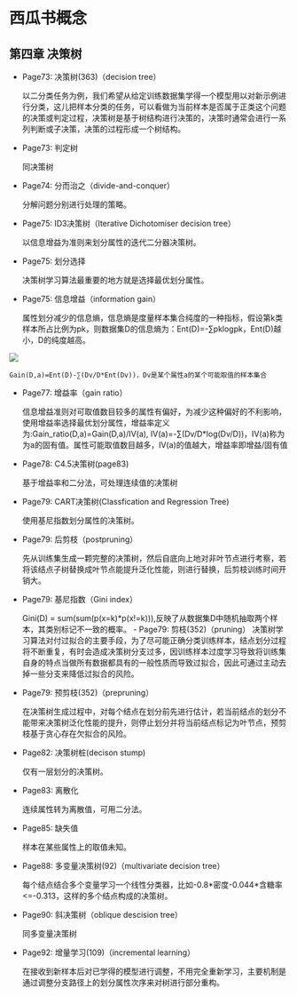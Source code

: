 # 西瓜书概念
## 第四章 决策树
- Page73: 决策树(363)（decision tree）

    以二分类任务为例，我们希望从给定训练数据集学得一个模型用以对新示例进行分类，这儿把样本分类的任务，可以看做为当前样本是否属于正类这个问题的决策或判定过程，决策树是基于树结构进行决策的，决策时通常会进行一系列判断或子决策，决策的过程形成一个树结构。
- Page73: 判定树

    同决策树
- Page74: 分而治之（divide-and-conquer）

    分解问题分别进行处理的策略。
- Page75: ID3决策树（Iterative Dichotomiser decision tree）

    以信息增益为准则来划分属性的迭代二分器决策树。
- Page75: 划分选择

    决策树学习算法最重要的地方就是选择最优划分属性。
- Page75: 信息增益（information gain）

    属性划分减少的信息熵，信息熵是度量样本集合纯度的一种指标，假设第k类样本所占比例为pk，则数据集D的信息熵为：Ent(D)=-∑pklogpk，Ent(D)越小，D的纯度越高。
    
![](http://latex.codecogs.com/gif.latex?\\frac{1}{1+sin(x)})


    Gain(D,a)=Ent(D)-∑(Dv/D*Ent(Dv))，Dv是某个属性a的某个可能取值的样本集合
- Page77: 增益率（gain ratio）

    信息增益准则对可取值数目较多的属性有偏好，为减少这种偏好的不利影响，使用增益率选择最优划分属性，增益率定义为:Gain_ratio(D,a)=Gain(D,a)/IV(a), IV(a)=-∑(Dv/D*log(Dv/D))，IV(a)称为为a的固有值。属性可能取值数目越多，IV(a)的值越大，增益率即增益/固有值
- Page78: C4.5决策树(page83)

    基于增益率和二分法，可处理连续值的决策树
- Page79: CART决策树(Classfication and Regression Tree)

    使用基尼指数划分属性的决策树。
- Page79: 后剪枝（postpruning）

    先从训练集生成一颗完整的决策树，然后自底向上地对非叶节点进行考察，若将该结点子树替换成叶节点能提升泛化性能，则进行替换，后剪枝训练时间开销大。
- Page79: 基尼指数（Gini index）

    Gini(D) = sum(sum(p(x=k)*p(x!=k))),反映了从数据集D中随机抽取两个样本，其类别标记不一致的概率。 - Page79: 剪枝(352)（pruning）
    决策树学习算法对付过拟合的主要手段，为了尽可能正确分类训练样本，结点划分过程将不断重复，有时会造成决策树分支过多，因训练样本过度学习导致将训练集自身的特点当做所有数据都具有的一般性质而导致过拟合，因此可通过主动去掉一些分支来降低过拟合的风险。
- Page79: 预剪枝(352)（prepruning）

    在决策树生成过程中，对每个结点在划分前先进行估计，若当前结点的划分不能带来决策树泛化性能的提升，则停止划分并将当前结点标记为叶节点，预剪枝基于贪心存在欠拟合的风险。
- Page82: 决策树桩(decison stump)

    仅有一层划分的决策树。
- Page83: 离散化

    连续属性转为离散值，可用二分法。
- Page85: 缺失值

    样本在某些属性上的取值未知。
- Page88: 多变量决策树(92)（multivariate decision tree）

    每个结点结合多个变量学习一个线性分类器，比如-0.8\*密度-0.044\*含糖率<=-0.313，这样的多个结点构成的决策树。
- Page90: 斜决策树（oblique descision tree）

    同多变量决策树
- Page92: 增量学习(109)（incremental learning）

    在接收到新样本后对已学得的模型进行调整，不用完全重新学习，主要机制是通过调整分支路径上的划分属性次序来对树进行部分重构。

